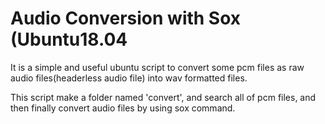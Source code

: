 # Audio Conversion with Sox (Ubuntu18.04

It is a simple and useful ubuntu script 
to convert some pcm files as raw audio files(headerless audio file) into wav formatted files.

This script make a folder named 'convert', and search all of pcm files, and then finally convert audio files by using sox command.
